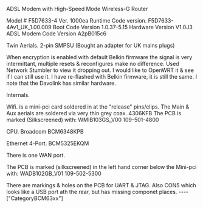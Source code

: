 ADSL Modem with High-Speed Mode Wireless-G Router

Model \# F5D7633-4 Ver. 1000ea Runtime Code version.
F5D7633-4Av1\_UK\_1.00.009 Boot Code Version 1.0.37-5.15 Hardware
Version V1.0J3 ADSL Modem Code Version A2pB015c6

Twin Aerials. 2-pin SMPSU (Bought an adapter for UK mains plugs)

When encryption is enabled with default Belkin firmware the signal is
very intermittant, multiple resets & reconfigures make no difference.
Used Network Stumbler to view it dropping out. I would like to OpenWRT
it & see if I can still use it. I have re-flashed with Belkin firmware,
it is still the same. I note that the Davolink has similar hardware.

Internals.

Wifi. is a mini-pci card soldered in at the "release" pins/clips. The
Main & Aux aerials are soldered via very thin grey coax. 4306KFB The PCB
is marked (Silkscreened) with: WMIB103GS\_V00 109-501-4800

CPU. Broadcom BCM6348KPB

Ethernet 4-Port. BCM5325EKQM

There is one WAN port.

The PCB is marked (silkscreened) in the left hand corner below the
Mini-pci with: WADB102GB\_V01 109-502-5300

There are markings & holes on the PCB for UART & JTAG. Also CON5 which
looks like a USB port ath the rear, but has missing componet places.
----\["CategoryBCM63xx"\]

